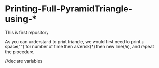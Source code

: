 # Printing-Full-PyramidTriangle-using-*
This is first repository

As you can understand to print triangle, we would first need to print a space("") for number of time then asterisk(*) then new line(/n), and repeat the procedure.


//declare variables


